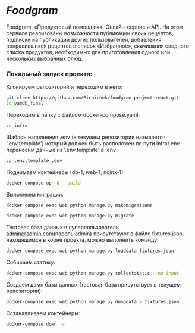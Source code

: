 # **_Foodgram_**

Foodgram, «Продуктовый помощник». Онлайн-сервис и API. На этом сервисе реализованы возможности публикации своих рецептов, подписки на публикации других пользователей, добавления понравившихся рецептов в список «Избранное», скачивания сводного списка продуктов, необходимых для приготовления одного или нескольких выбранных блюд.

### Локальный запуск проекта:

Клонируем репозиторий и переходим в него:

```bash
git clone https://github.com/Picnichek/foodgram-project-react.git
cd yamdb_final
```

Переходим в папку с файлом docker-compose.yaml:

```bash
cd infra
```

Шаблон наполнения .env (в текущем репозитории называется '.env.template') который должен быть расположен по пути infra/.env
переносим данные из '.env.template' в .env

```bash
cp .env.template .env
```

Поднимаем контейнеры (db-1, web-1, nginx-1):

```bash
docker compose up -d --build
```

Выполняем миграции:

```bash
docker compose exec web python manage.py makemigrations
```

```bash
docker compose exec web python manage.py migrate
```

Тестовая база данных и суперпользователь admin@admin.com(пароль:admin) присутствуют в файле fixtures.json, находящимся в корне проекта,
можно выполнить команду:

```bash
docker compose exec web python manage.py loaddata fixtures.json
```

Собираем статику:

```bash
docker-compose exec web python manage.py collectstatic --no-input
```

Создаем дамп базы данных (тестовая база присутствует в текущем репозитории):

```bash
docker-compose exec web python manage.py dumpdata > fixtures.json
```

Останавливаем контейнеры:

```bash
docker-compose down -v
```

